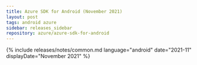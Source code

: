```yaml
---
title: Azure SDK for Android (November 2021)
layout: post
tags: android azure
sidebar: releases_sidebar
repository: azure/azure-sdk-for-android
---
```

{% include releases/notes/common.md language="android" date="2021-11" displayDate="November 2021" %}